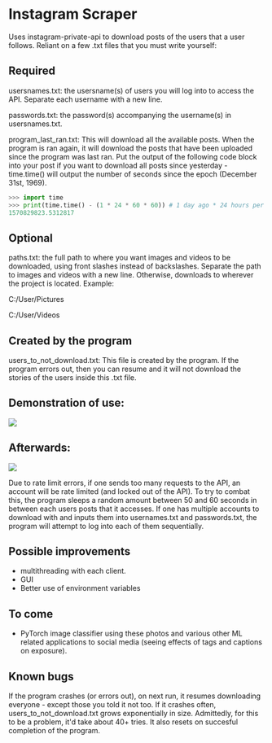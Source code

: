 # Instagram Scraper
Uses instagram-private-api to download posts of the users that a user follows. Reliant on a few .txt files that you must write yourself:

## Required

usersnames.txt: the usersname(s) of users you will log into to access the API. Separate each username with a new line.

passwords.txt: the password(s) accompanying the username(s) in usersnames.txt. 

program_last_ran.txt: This will download all the available posts. When the program is ran again, it will download the posts that have been uploaded since the program was last ran. Put the output of the following code block into your post if you want to download all posts since yesterday - time.time() will output the number of seconds since the epoch (December 31st, 1969).
```python
>>> import time
>>> print(time.time() - (1 * 24 * 60 * 60)) # 1 day ago * 24 hours per day * 60 minutes per hour * 60 seconds per minute
1570829823.5312817
```


## Optional

paths.txt: the full path to where you want images and videos to be downloaded, using front slashes instead of backslashes. Separate the path to images and videos with a new line. Otherwise, downloads to wherever the project is located. Example: 

C:/User/Pictures

C:/User/Videos

## Created by the program
users_to_not_download.txt: This file is created by the program. If the program errors out, then you can resume and it will not download the stories of the users inside this .txt file.


## Demonstration of use:

![](https://i.imgur.com/bSH3GfI.gif)


## Afterwards:

![](https://i.imgur.com/fj1vJLR.png)



Due to rate limit errors, if one sends too many requests to the API, an account will be rate limited (and locked out of the API). To try to combat this, the program sleeps a random amount between 50 and 60 seconds in between each users posts that it accesses. If one has multiple accounts to download with and inputs them into usernames.txt and passwords.txt, the program will attempt to log into each of them sequentially.

## Possible improvements

  * multithreading with each client.
  * GUI 
  * Better use of environment variables



## To come

  * PyTorch image classifier using these photos and various other ML related applications to social media (seeing effects of tags and captions on exposure).



## Known bugs 

If the program crashes (or errors out), on next run, it resumes downloading everyone - except those you told it not too. If it crashes often, users_to_not_download.txt grows exponentially in size. Admittedly, for this to be a problem, it'd take about 40+ tries. It also resets on succesful completion of the program.
